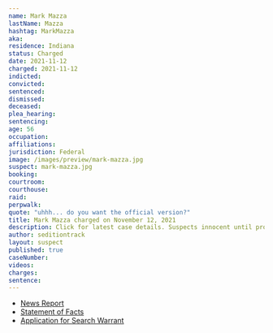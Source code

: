 ```yaml
---
name: Mark Mazza
lastName: Mazza
hashtag: MarkMazza
aka:
residence: Indiana
status: Charged
date: 2021-11-12
charged: 2021-11-12
indicted:
convicted:
sentenced:
dismissed:
deceased:
plea_hearing:
sentencing:
age: 56
occupation:
affiliations:
jurisdiction: Federal
image: /images/preview/mark-mazza.jpg
suspect: mark-mazza.jpg
booking:
courtroom:
courthouse:
raid:
perpwalk:
quote: "uhhh... do you want the official version?"
title: Mark Mazza charged on November 12, 2021
description: Click for latest case details. Suspects innocent until proven guilty.
author: seditiontrack
layout: suspect
published: true
caseNumber:
videos:
charges:
sentence:
---
```

- [News Report](https://www.indystar.com/story/news/crime/2021/11/19/shelbyville-mark-mazza-arrested-capitol-riot-after-reporting-gun-stolen/8686112002/)
- [Statement of Facts](https://www.justice.gov/usao-dc/press-release/file/1449771/download)
- [Application for Search Warrant](https://extremism.gwu.edu/sites/g/files/zaxdzs2191/f/Mark%20Andrew%20Mazza%20Search%20Warrant%20Application.pdf)
